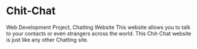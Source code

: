 # Chit-Chat
Web Development Project, Chatting Website
This website allows you to talk to your contacts or even strangers across the world. This Chit-Chat website is just like any other Chatting site.
